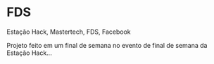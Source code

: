 # FDS
Estação Hack, Mastertech, FDS, Facebook

Projeto feito em um final de semana no evento de final de semana da Estação Hack...
